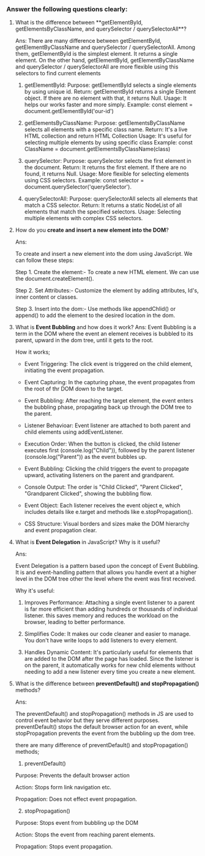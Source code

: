 ### Answer the following questions clearly:

1. What is the difference between \*\*getElementById, getElementsByClassName, and querySelector / querySelectorAll\*\*?

   Ans:
   There are many difference between getElementById, getElementByClassName and querySelector / querySelectorAll. Among them, getElementById is the simplest element. It returns a single element. On the other hand, getElementById, getElementByClassName and querySelector / querySelectorAll are more flexible using this selectors to find current elements

   1. getElementById:
      Purpose: getElementById selects a single elements by using unique id.
      Return: getElementById returns a single Element object. If there are no element with that, it returns Null.
      Usage: It helps our works faster and more simply.
      Example: const element = document.getElementById('our-id')

   2. getElementsByClassName:
      Purpose: getElementsByClassName selects all elements with a specific class name.
      Return: It's a live HTML collection and return HTML Collection
      Usage: It's useful for selecting multiple elements by using specific class
      Example: const ClassName = document.getElementsByClassName(class)
   3. querySelector:
      Purpose: querySelector selects the first element in the document.
      Return: It returns the first element. If there are no found, it returns Null.
      Usage: More flexible for selecting elements using CSS selectors.
      Example: const selector = document.querySelector('querySelector').
   4. querySelectorAll:
      Purpose: querySelectorAll selects all elements that match a CSS selector.
      Return: It returns a static NodeList of all elements that match the specified selectors.
      Usage: Selecting multiple elements with complex CSS selectors.

2. How do you **create and insert a new element into the DOM**?

   Ans:

   To create and insert a new element into the dom using JavaScript. We can follow these steps:
   
   Step 1. Create the element:- To create a new HTML element. We can use the document.createElement().
   
   Step 2. Set Attributes:- Customize the element by adding attributes, Id's, inner content or classes.
   
   Step 3. Insert into the dom:- Use methods like appendChlid() or append() to add the element to the desired location in the dom.

4. What is **Event Bubbling** and how does it work?
   Ans:
   Event Bubbling is a term in the DOM where the event an element receives is bubbled to its parent, upward in the dom tree, until it gets to the root.

   How it works;

   - Event Triggering: The click event is triggered on the child element, initiating the event propagation.

   - Event Capturing: In the capturing phase, the event propagates from the root of thr DOM down to the target.

   - Event Bubbling: After reaching the target element, the event enters the bubbling phase, propagating back up through the DOM tree to the parent.

   - Listener Behavioar: Event listener are attached to both parent and child elements using addEventListener.

   - Execution Order: When the button is clicked, the child listener executes first (console.log("Child")), followed by the parent listener (console.log("Parent")) as the event bubbles up.

   - Event Bubbling: Clicking the child triggers the event to propagate upward, activating listeners on the parent and grandparent.

   - Console Output: The order is "Child Clicked", "Parent Clicked", "Grandparent Clicked", showing the bubbling flow.

   - Event Object: Each listener receives the event object e, which includes details like e.target and methods like e.stopPropagation().

   - CSS Structure: Visual borders and sizes make the DOM hierarchy and event propagation clear.

5. What is **Event Delegation** in JavaScript? Why is it useful?

   Ans:

   Event Delegation is a pattern based upon the concept of Event Bubbling. It is and event-handling pattern that allows you handle event at a higher level in the DOM tree other the level where the event was first received.

   Why it's useful:

   1. Improves Performance: Attaching a single event listener to a parent is far more efficient than adding hundreds or thousands of individual listener. this saves memory and reduces the workload on the browser, leading to better performance.

   2. Simplifies Code: It makes our code cleaner and easier to manage. You don't have write loops to add listeners to every element.

   3. Handles Dynamic Content: It's particularly useful for elements that are added to the DOM after the page has loaded. Since the listener is on the parent, it automatically works for new child elements without needing to add a new listener every time you create a new element.

6. What is the difference between **preventDefault() and stopPropagation()** methods?

   Ans:

   The preventDefault() and stopPropagation() methods in JS are used to control event behavior but they serve different purposes. preventDefault() stops the default browser action for an event, while stopPropagation prevents the event from the bubbling up the dom tree.

   there are many difference of preventDefault() and stopPropagation() methods;

   1. preventDefault()

   Purpose: Prevents the default browser action

   Action: Stops form link navigation etc.

   Propagation: Does not effect event propagation.

   2. stopPropagation()

   Purpose: Stops event from bubbling up the DOM

   Action: Stops the event from reaching parent elements.

   Propagation: Stops event propagation.
